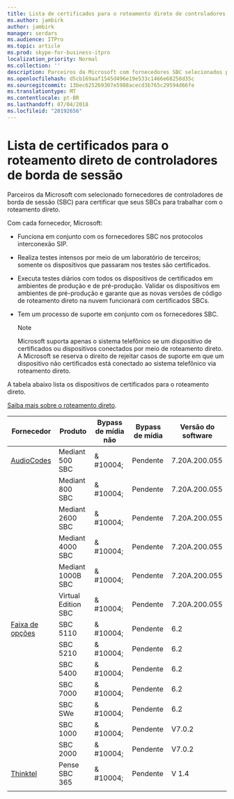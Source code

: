 ```yaml
---
title: Lista de certificados para o roteamento direto de controladores de borda de sessão
ms.author: jambirk
author: jambirk
manager: serdars
ms.audience: ITPro
ms.topic: article
ms.prod: skype-for-business-itpro
localization_priority: Normal
ms.collection: ''
description: Parceiros da Microsoft com fornecedores SBC selecionados para certificar a seu SBC para trabalham com o roteamento direto.
ms.openlocfilehash: d5cb169aaf1545d496e19e533c1466e68258d35c
ms.sourcegitcommit: 13bec625269307e5988acecd3b765c29594d66fe
ms.translationtype: MT
ms.contentlocale: pt-BR
ms.lasthandoff: 07/04/2018
ms.locfileid: "20192656"
---
```

# <a name="list-of-session-border-controllers-certified-for-direct-routing"></a>Lista de certificados para o roteamento direto de controladores de borda de sessão

Parceiros da Microsoft com selecionado fornecedores de controladores de borda de sessão (SBC) para certificar que seus SBCs para trabalhar com o roteamento direto. 

Com cada fornecedor, Microsoft: 

- Funciona em conjunto com os fornecedores SBC nos protocolos interconexão SIP.
- Realiza testes intensos por meio de um laboratório de terceiros; somente os dispositivos que passaram nos testes são certificados. 
- Executa testes diários com todos os dispositivos de certificados em ambientes de produção e de pré-produção. Validar os dispositivos em ambientes de pré-produção e garante que as novas versões de código de roteamento direto na nuvem funcionará com certificados SBCs. 
- Tem um processo de suporte em conjunto com os fornecedores SBC.
 

  > [!NOTE]
  > Microsoft suporta apenas o sistema telefônico se um dispositivo de certificados ou dispositivos conectados por meio de roteamento direto. A Microsoft se reserva o direito de rejeitar casos de suporte em que um dispositivo não certificados está conectado ao sistema telefônico via roteamento direto. 

A tabela abaixo lista os dispositivos de certificados para o roteamento direto. 

[Saiba mais sobre o roteamento direto](https://techcommunity.microsoft.com/t5/Microsoft-Teams-Blog/Direct-Routing-NOW-in-Public-Preview/ba-p/193915). 


|Fornecedor  |Produto  |Bypass de mídia não  |Bypass de mídia  |Versão do software|
|---------|---------|---------|---------|---------|
|[AudioCodes](https://www.audiocodes.com/solutions-products/products/products-for-microsoft-365/sbcs-media-gateways)    |   Mediant 500 SBC       |    & #10004;     |    Pendente      |     7.20A.200.055     |
|  |   Mediant 800 SBC       |    & #10004;      |     Pendente    |      7.20A.200.055    |
|     |      Mediant 2600 SBC    |     & #10004;     |    Pendente     |    7.20A.200.055      |
|     |   Mediant 4000 SBC       |     & #10004;     |    Pendente     |    7.20A.200.055      |
|     |    Mediant 1000B SBC   |    & #10004;      |  Pendente       |    7.20A.200.055   |
|     |   Virtual Edition SBC    |   & #10004;   |Pendente         |     7.20A.200.055     |
|[Faixa de opções](https://ribboncommunications.com/solutions/enterprise-solutions/microsoft-skype-business)     | SBC 5110    |    & #10004;      |   Pendente      |     6.2     |
|     |SBC 5210     |     & #10004;     |    Pendente     |    6.2      |
|     | SBC 5400     |    & #10004;  |    Pendente     |   6.2    |
|     |SBC 7000     |     & #10004;  |    Pendente     |    6.2      |
|     | SBC SWe  |   & #10004;    |    Pendente     |    6.2      |
|     |SBC 1000   |     & #10004;   |     Pendente    |    V7.0.2   |& #10004; 
|     | SBC 2000    |     & #10004;   |    Pendente     |    V7.0.2      |
|[Thinktel](http://www.thinktel.ca/services/think-365/think-365-overview/)     |    Pense SBC 365      |  & #10004;       |    Pendente     |   V 1.4       |
|     |         |         |         |         |
